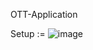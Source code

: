 OTT-Application

Setup := ![image](https://user-images.githubusercontent.com/47684521/109920054-b91a6c80-7cdf-11eb-91d5-211b634add5a.png)

